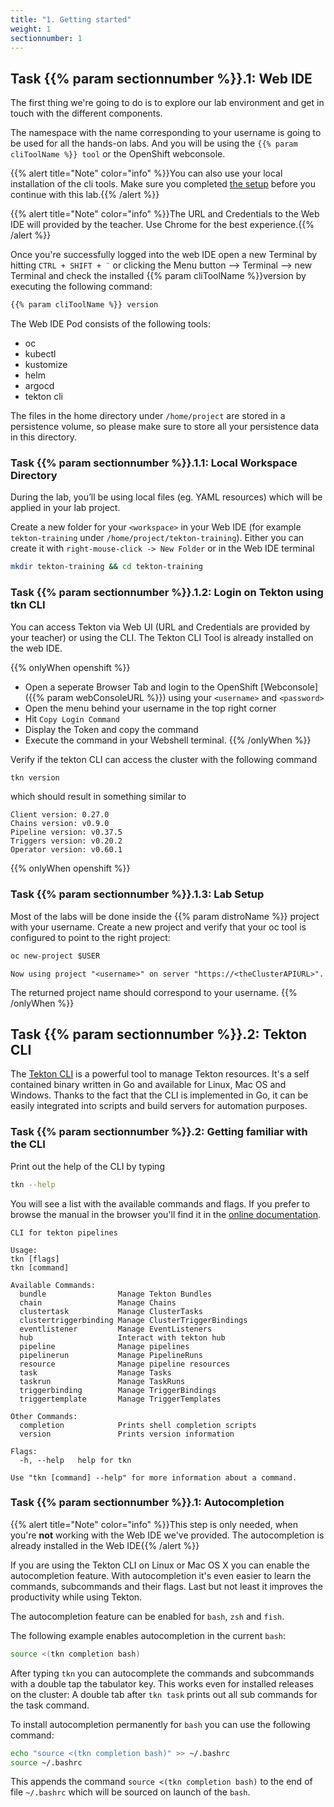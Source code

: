 ```yaml
---
title: "1. Getting started"
weight: 1
sectionnumber: 1
---
```



## Task {{% param sectionnumber %}}.1: Web IDE

The first thing we're going to do is to explore our lab environment and get in touch with the different components.

The namespace with the name corresponding to your username is going to be used for all the hands-on labs. And you will be using the `{{% param cliToolName %}} tool` or the OpenShift webconsole.

{{% alert title="Note" color="info" %}}You can also use your local installation of the cli tools. Make sure you completed [the setup](../../setup/) before you continue with this lab.{{% /alert %}}

{{% alert title="Note" color="info" %}}The URL and Credentials to the Web IDE will provided by the teacher. Use Chrome for the best experience.{{% /alert %}}


Once you're successfully logged into the web IDE open a new Terminal by hitting `CTRL + SHIFT + ¨` or clicking the Menu button --> Terminal --> new Terminal and check the installed {{% param cliToolName %}}version by executing the following command:

```bash
{{% param cliToolName %}} version
```

The Web IDE Pod consists of the following tools:

* oc
* kubectl
* kustomize
* helm
* argocd
* tekton cli

The files in the home directory under `/home/project` are stored in a persistence volume, so please make sure to store all your persistence data in this directory.


### Task {{% param sectionnumber %}}.1.1: Local Workspace Directory

During the lab, you’ll be using local files (eg. YAML resources) which will be applied in your lab project.

Create a new folder for your `<workspace>` in your Web IDE  (for example `tekton-training` under `/home/project/tekton-training`). Either you can create it with `right-mouse-click -> New Folder` or in the Web IDE terminal

```bash
mkdir tekton-training && cd tekton-training
```


### Task {{% param sectionnumber %}}.1.2: Login on Tekton using tkn CLI

You can access Tekton via Web UI (URL and Credentials are provided by your teacher) or using the CLI. The Tekton CLI Tool is already installed on the web IDE.

{{% onlyWhen openshift %}}

* Open a seperate Browser Tab and login to the OpenShift [Webconsole]({{% param webConsoleURL %}}) using your `<username>` and `<password>`
* Open the menu behind your username in the top right corner
* Hit `Copy Login Command`
* Display the Token and copy the command
* Execute the command in your Webshell terminal.
{{% /onlyWhen %}}

Verify if the tekton CLI can access the cluster with the following command

```bash
tkn version
```

which should result in something similar to

```
Client version: 0.27.0
Chains version: v0.9.0
Pipeline version: v0.37.5
Triggers version: v0.20.2
Operator version: v0.60.1
```

{{% onlyWhen openshift %}}


### Task {{% param sectionnumber %}}.1.3: Lab Setup


Most of the labs will be done inside the {{% param distroName %}} project with your username. Create a new project and verify that your oc tool is configured to point to the right project:


```s
oc new-project $USER
```


```
Now using project "<username>" on server "https://<theClusterAPIURL>".
```

The returned project name should correspond to your username.
{{% /onlyWhen  %}}


## Task {{% param sectionnumber %}}.2: Tekton CLI

The [Tekton CLI](https://tekton.dev/docs/cli/#installation) is a powerful tool to manage Tekton resources. It's a self contained binary written in Go and available for Linux, Mac OS and Windows. Thanks to the fact that the CLI is implemented in Go, it can be easily integrated into scripts and build servers for automation purposes.


### Task {{% param sectionnumber %}}.2: Getting familiar with the CLI

Print out the help of the CLI by typing

```bash
tkn --help
```

You will see a list with the available commands and flags. If you prefer to browse the manual in the browser you'll find it in the [online documentation](https://tekton.dev/docs/cli/).

```
CLI for tekton pipelines

Usage:
tkn [flags]
tkn [command]

Available Commands:
  bundle                Manage Tekton Bundles
  chain                 Manage Chains
  clustertask           Manage ClusterTasks
  clustertriggerbinding Manage ClusterTriggerBindings
  eventlistener         Manage EventListeners
  hub                   Interact with tekton hub
  pipeline              Manage pipelines
  pipelinerun           Manage PipelineRuns
  resource              Manage pipeline resources
  task                  Manage Tasks
  taskrun               Manage TaskRuns
  triggerbinding        Manage TriggerBindings
  triggertemplate       Manage TriggerTemplates

Other Commands:
  completion            Prints shell completion scripts
  version               Prints version information

Flags:
  -h, --help   help for tkn

Use "tkn [command] --help" for more information about a command.
```


### Task {{% param sectionnumber %}}.1: Autocompletion

{{% alert title="Note" color="info" %}}This step is only needed, when you're **not** working with the Web IDE we've provided. The autocompletion is already installed in the Web IDE{{% /alert %}}

If you are using the Tekton CLI on Linux or Mac OS X you can enable the autocompletion feature. With autocompletion it's even easier to learn the commands, subcommands and their flags. Last but not least it improves the productivity while using Tekton.

The autocompletion feature can be enabled for `bash`, `zsh` and `fish`.

The following example enables autocompletion in the current `bash`:

```bash
source <(tkn completion bash)
```

After typing `tkn` you can autocomplete the commands and subcommands with a double tap the tabulator key. This works even for installed releases on the cluster: A double tab after `tkn task` prints out all sub commands for the task command.

To install autocompletion permanently for `bash` you can use the following command:

```bash
echo "source <(tkn completion bash)" >> ~/.bashrc
source ~/.bashrc
```

This appends the command `source <(tkn completion bash)` to the end of file `~/.bashrc` which will be sourced on launch of the `bash`.

